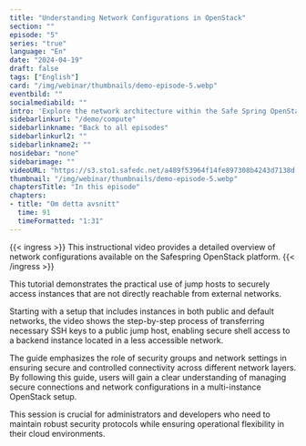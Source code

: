 ```yaml
---
title: "Understanding Network Configurations in OpenStack"
section: ""
episode: "5"
series: "true"
language: "En"
date: "2024-04-19"
draft: false
tags: ["English"]
card: "/img/webinar/thumbnails/demo-episode-5.webp"
eventbild: ""
socialmediabild: ""
intro: 'Explore the network architecture within the Safe Spring OpenStack platform and learn how to set up instances across different network types.'
sidebarlinkurl: "/demo/compute"
sidebarlinkname: "Back to all episodes"
sidebarlinkurl2: ""
sidebarlinkname2: ""
nosidebar: "none"
sidebarimage: ""
videoURL: "https://s3.sto1.safedc.net/a489f53964f14fe897308b4243d7138d:processedvideos/safespring-demo-episode-5-create-instance-in-default-network/master.m3u8"
thumbnail: "/img/webinar/thumbnails/demo-episode-5.webp"
chaptersTitle: "In this episode"
chapters:
- title: "Om detta avsnitt"
  time: 91
  timeFormatted: "1:31"
---
```


{{< ingress >}}
This instructional video provides a detailed overview of network configurations available on the Safespring OpenStack platform. 
{{< /ingress >}}

This tutorial demonstrates the practical use of jump hosts to securely access instances that are not directly reachable from external networks. 

Starting with a setup that includes instances in both public and default networks, the video shows the step-by-step process of transferring necessary SSH keys to a public jump host, enabling secure shell access to a backend instance located in a less accessible network. 

The guide emphasizes the role of security groups and network settings in ensuring secure and controlled connectivity across different network layers. By following this guide, users will gain a clear understanding of managing secure connections and network configurations in a multi-instance OpenStack setup. 

This session is crucial for administrators and developers who need to maintain robust security protocols while ensuring operational flexibility in their cloud environments.